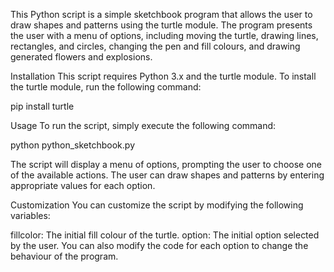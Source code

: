 This Python script is a simple sketchbook program that allows the user to draw shapes and patterns using the turtle module. The program presents the user with a menu of options, including moving the turtle, drawing lines, rectangles, and circles, changing the pen and fill colours, and drawing generated flowers and explosions.

Installation
This script requires Python 3.x and the turtle module. To install the turtle module, run the following command:

pip install turtle

Usage
To run the script, simply execute the following command:

python python_sketchbook.py

The script will display a menu of options, prompting the user to choose one of the available actions. The user can draw shapes and patterns by entering appropriate values for each option.

Customization
You can customize the script by modifying the following variables:

fillcolor: The initial fill colour of the turtle.
option: The initial option selected by the user.
You can also modify the code for each option to change the behaviour of the program.

